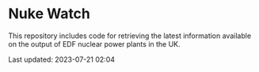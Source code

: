 # Nuke Watch

This repository includes code for retrieving the latest information available on the output of EDF nuclear power plants in the UK.

Last updated: 2023-07-21 02:04